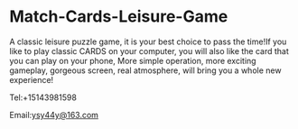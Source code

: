 # Match-Cards-Leisure-Game

A classic leisure puzzle game, it is your best choice to pass the time!If you like to play classic CARDS on your computer, you will also like the card that you can play on your phone, More simple operation, more exciting gameplay, gorgeous screen, real atmosphere, will bring you a whole new experience!

Tel:+15143981598

Email:ysy44y@163.com
